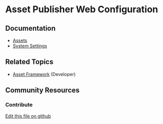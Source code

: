 # Asset Publisher Web Configuration

## Documentation

* [Assets](https://portal.liferay.dev/docs/7-2/user/-/knowledge_base/u/assets)
* [System Settings](https://portal.liferay.dev/docs/7-2/user/-/knowledge_base/u/system-settings)

## Related Topics

* [Asset Framework](https://portal.liferay.dev/docs/7-2/frameworks/-/knowledge_base/f/asset-framework) (Developer)

## Community Resources


### Contribute

[Edit this file on github](https://github.com/olafk/controlpanel-documentation-docs/blob/master/md/72en/com_liferay_configuration_admin_web_portlet_SystemSettingsPortlet/com.liferay.asset.publisher.web.internal.configuration.AssetPublisherWebConfiguration.md)
